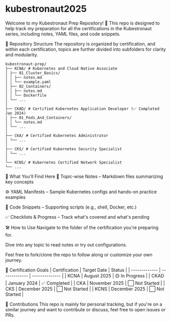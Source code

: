 # kubestronaut2025

Welcome to my Kubestronaut Prep Repository! 🚀
  This repo is designed to help track my preparation for all the certifications in the Kubestronaut series, including notes, YAML files, and code snippets.

📁 Repository Structure
  The repository is organized by certification, and within each certification, topics are further divided into subfolders for clarity and modularity.
```
kubestronaut-prep/
├── KCNA/ # Kubernetes and Cloud Native Associate
│ ├── 01_Cluster_Basics/
│ │ ├── notes.md
│ │ └── example.yaml
│ ├── 02_Containers/
│ │ ├── notes.md
│ │ └── Dockerfile
│ └── ...
│
├── CKAD/ # Certified Kubernetes Application Developer (✅ Completed Jan 2024)
│ ├── 01_Pods_And_Containers/
│ │ └── notes.md
│ └── ...
│
├── CKA/ # Certified Kubernetes Administrator
│ └── ...
│
├── CKS/ # Certified Kubernetes Security Specialist
│ └── ...
│
└── KCNS/ # Kubernetes Certified Network Specialist
└── ...
```

📌 What You'll Find Here
📒 Topic-wise Notes – Markdown files summarizing key concepts

  ⚙️ YAML Manifests – Sample Kubernetes configs and hands-on practice examples

  🧪 Code Snippets – Supporting scripts (e.g., shell, Docker, etc.)

  ✅ Checklists & Progress – Track what's covered and what's pending

🛠️ How to Use
  Navigate to the folder of the certification you're preparing for.

  Dive into any topic to read notes or try out configurations.

  Feel free to fork/clone the repo to follow along or customize your own journey.

📅 Certification Goals
| Certification | Target Date   | Status         |
| ------------- | ------------- | -------------- |
| KCNA          | August 2025   | 🟡 In Progress |
| CKAD          | January 2024  | ✅ Completed    |
| CKA           | November 2025 | ⬜ Not Started  |
| CKS           | December 2025 | ⬜ Not Started  |
| KCNS          | December 2025 | ⬜ Not Started  |

🙌 Contributions
  This repo is mainly for personal tracking, but if you're on a similar journey and want to contribute or discuss, feel free to open issues or PRs.
